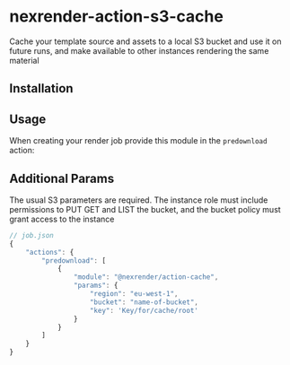 # nexrender-action-s3-cache
 
Cache your template source and assets to a local S3 bucket and use it on future runs, and make available
to other instances rendering the same material

## Installation



## Usage

When creating your render job provide this module in the `predownload` action:

## Additional Params
The usual S3 parameters are required. The instance role must include permissions to PUT GET and LIST the bucket, and the bucket policy must grant access to the instance

```js
// job.json
{
    "actions": {
        "predownload": [
            {
                "module": "@nexrender/action-cache",
                "params": {
                    "region": "eu-west-1",
                    "bucket": "name-of-bucket",
                    "key": 'Key/for/cache/root'
                }
            }
        ]
    }
}